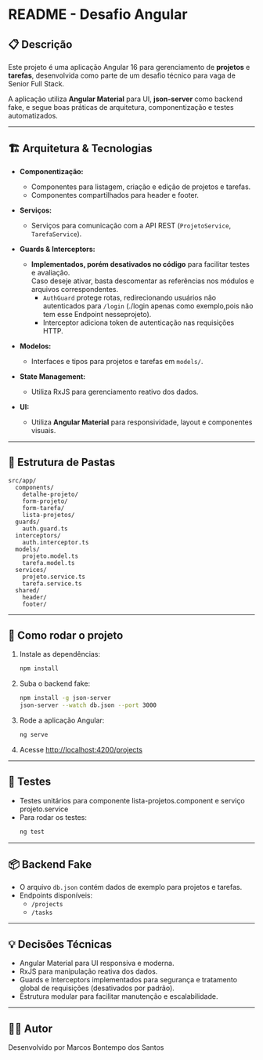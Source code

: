# README - Desafio Angular

## 📋 Descrição

Este projeto é uma aplicação Angular 16 para gerenciamento de **projetos** e **tarefas**, desenvolvida como parte de um desafio técnico para vaga de Senior Full Stack.

A aplicação utiliza **Angular Material** para UI, **json-server** como backend fake, e segue boas práticas de arquitetura, componentização e testes automatizados.

---

## 🏗️ Arquitetura & Tecnologias

- **Componentização:**  
  - Componentes para listagem, criação e edição de projetos e tarefas.
  - Componentes compartilhados para header e footer.

- **Serviços:**  
  - Serviços para comunicação com a API REST (`ProjetoService`, `TarefaService`).

- **Guards & Interceptors:**  
  - **Implementados, porém desativados no código** para facilitar testes e avaliação.  
    Caso deseje ativar, basta descomentar as referências nos módulos e arquivos correspondentes.
    - `AuthGuard` protege rotas, redirecionando usuários não autenticados para `/login` (./login apenas como exemplo,pois não tem esse Endpoint nesseprojeto).
    - Interceptor adiciona token de autenticação nas requisições HTTP.

- **Modelos:**  
  - Interfaces e tipos para projetos e tarefas em `models/`.

- **State Management:**  
  - Utiliza RxJS para gerenciamento reativo dos dados.

- **UI:**  
  - Utiliza **Angular Material** para responsividade, layout e componentes visuais.

---

## 📁 Estrutura de Pastas

```
src/app/
  components/
    detalhe-projeto/
    form-projeto/
    form-tarefa/
    lista-projetos/
  guards/
    auth.guard.ts
  interceptors/
    auth.interceptor.ts
  models/
    projeto.model.ts
    tarefa.model.ts
  services/
    projeto.service.ts
    tarefa.service.ts
  shared/
    header/
    footer/
```

---

## 🚀 Como rodar o projeto

1. Instale as dependências:
   ```bash
   npm install
   ```

2. Suba o backend fake:
   ```bash
   npm install -g json-server
   json-server --watch db.json --port 3000
   ```

3. Rode a aplicação Angular:
   ```bash
   ng serve
   ```

4. Acesse [http://localhost:4200/projects](http://localhost:4200/projects)

---


## 🧪 Testes

- Testes unitários para componente lista-projetos.component e serviço projeto.service
- Para rodar os testes:
  ```bash
  ng test
  ```

---

## 📦 Backend Fake

- O arquivo `db.json` contém dados de exemplo para projetos e tarefas.
- Endpoints disponíveis:
  - `/projects`
  - `/tasks`

---

## 💡 Decisões Técnicas

- Angular Material para UI responsiva e moderna.
- RxJS para manipulação reativa dos dados.
- Guards e Interceptors implementados para segurança e tratamento global de requisições (desativados por padrão).
- Estrutura modular para facilitar manutenção e escalabilidade.

---

## 👨‍💻 Autor

Desenvolvido por Marcos Bontempo dos Santos